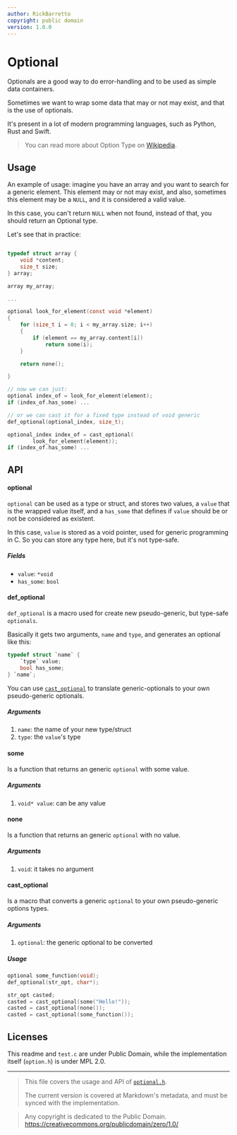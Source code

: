 ```yaml
---
author: RickBarretto
copyright: public domain
version: 1.0.0
---
```


# Optional

Optionals are a good way to do error-handling and to be used
as simple data containers.

Sometimes we want to wrap some data that may or not may exist,
and that is the use of optionals.

It's present in a lot of modern programming languages,
such as Python, Rust and Swift.

> You can read more about Option Type on [Wikipedia][wiki-option-type].


## Usage

An example of usage: imagine you have an array and you want to
search for a generic element. 
This element may or not may exist, 
and also, sometimes this element may be a `NULL`,
and it is considered a valid value.

In this case, you can't return `NULL` when not found, instead of that,
you should return an Optional type.

Let's see that in practice:

```c

typedef struct array {
    void *content;
    size_t size;
} array;

array my_array;

...

optional look_for_element(const void *element)
{
    for (size_t i = 0; i < my_array.size; i++)
    {
        if (element == my_array.content[i])
            return some(i);
    }

    return none();

}

// now we can just:
optional index_of = look_for_element(element);
if (index_of.has_some) ...

// or we can cast it for a fixed type instead of void generic
def_optional(optional_index, size_t);

optional_index index_of = cast_optional(
        look_for_element(element));
if (index_of.has_some) ...
```

## API


#### optional

`optional` can be used as a type or struct, and stores two values,
a `value` that is the wrapped value itself, 
and a `has_some` that defines if `value` should be or not be considered
as existent.

In this case, `value` is stored as a void pointer, 
used for generic programming in C. So you can store any type here,
but it's not type-safe.

##### Fields
- `value`: `*void`
- `has_some`: `bool`


#### def_optional

`def_optional` is a macro used for create new pseudo-generic, 
but type-safe `optionals`.

Basically it gets two arguments, `name` and `type`, and generates
an optional like this:

```c
typedef struct `name` {
    `type` value;
    bool has_some;
} `name`;
```

You can use [`cast_optional`](#cast_optional) to translate generic-optionals 
to your own pseudo-generic optionals.

##### Arguments
1. `name`: the name of your new type/struct
2. `type`: the `value`'s type 


#### some

Is a function that returns an generic `optional` with some value.

##### Arguments
1. `void* value`: can be any value


#### none

Is a function that returns an generic `optional` with no value.

##### Arguments
1. `void`: it takes no argument


#### cast_optional

Is a macro that converts a generic `optional` to your own
pseudo-generic options types.

##### Arguments
1. `optional`: the generic optional to be converted

##### Usage
```c
optional some_function(void);
def_optional(str_opt, char*);

str_opt casted;
casted = cast_optional(some("Hello!"));
casted = cast_optional(none());
casted = cast_optional(some_function());
```

## Licenses

This readme and `test.c` are under Public Domain,
while the implementation itself (`option.h`) is under MPL 2.0.


[wiki-option-type]: https://en.wikipedia.org/wiki/Option_type

---

> This file covers the usage and API of [`optional.h`](./optional.h).
>
> The current version is covered at Markdown's metadata,
> and must be synced with the implementation.


> Any copyright is dedicated to the Public Domain.
> https://creativecommons.org/publicdomain/zero/1.0/

